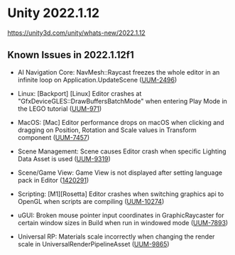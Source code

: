# Unity 2022.1.12
https://unity3d.com/unity/whats-new/2022.1.12

## Known Issues in 2022.1.12f1

<ul>
<li><p>AI Navigation Core: NavMesh::Raycast freezes the whole editor in an infinite loop on Application.UpdateScene (<a href="https://issuetracker.unity3d.com/issues/navmesh-raycast-freezes-the-whole-editor-in-an-infinite-loop-on-application-dot-updatescene">UUM-2496</a>)</p></li>
<li><p>Linux: [Backport] [Linux] Editor crashes at "GfxDeviceGLES::DrawBuffersBatchMode" when entering Play Mode in the LEGO tutorial (<a href="https://issuetracker.unity3d.com/issues/backport-linux-editor-crashes-at-gfxdevicegles-drawbuffersbatchmode-when-entering-play-mode-in-the-lego-tutorial">UUM-971</a>)</p></li>
<li><p>MacOS: [Mac] Editor performance drops on macOS when clicking and dragging on Position, Rotation and Scale values in Transform component  (<a href="https://issuetracker.unity3d.com/issues/mac-editor-performance-drops-on-macos-when-clicking-and-dragging-on-position-rotation-and-scale-values-in-transform-component">UUM-7457</a>)</p></li>
<li><p>Scene Management: Scene causes Editor crash when specific Lighting Data Asset is used (<a href="https://issuetracker.unity3d.com/issues/scene-causes-editor-crash-when-specific-lighting-data-asset-is-used">UUM-9319</a>)</p></li>
<li><p>Scene/Game View: Game View is not displayed after setting language pack in Editor (<a href="https://issuetracker.unity3d.com/issues/gameview-is-not-displayed-after-setting-language-pack-in-unityeditor">1420291</a>)</p></li>
<li><p>Scripting: [M1][Rosetta] Editor crashes when switching graphics api to OpenGL when scripts are compiling (<a href="https://issuetracker.unity3d.com/issues/m1-rosetta-editor-crashes-when-switching-graphics-api-to-opengl-when-scripts-are-compiling">UUM-10274</a>)</p></li>
<li><p>uGUI: Broken mouse pointer input coordinates in GraphicRaycaster for certain window sizes in Build when run in windowed mode (<a href="https://issuetracker.unity3d.com/issues/broken-mouse-pointer-input-coordinates-in-graphicraycaster-for-certain-window-sizes-in-build-when-run-in-windowed-mode">UUM-7893</a>)</p></li>
<li><p>Universal RP: Materials scale incorrectly when changing the render scale in UniversalRenderPipelineAsset (<a href="https://issuetracker.unity3d.com/issues/materials-scale-incorrectly-when-changing-the-render-scale-in-universalrenderpipelineasset">UUM-9865</a>)</p></li>
</ul>
